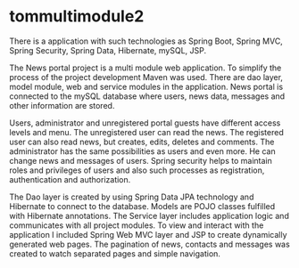 # tommultimodule2
There is a application with such technologies as Spring Boot, Spring MVC, Spring Security, Spring Data, Hibernate, mySQL, JSP.

The News portal project is a multi module web application. To simplify the process of the project development Maven was used. There are dao layer, model module, web and service modules in the application. News portal is connected to the mySQL database where users, news data, messages and other information are stored. 

Users, administrator and unregistered portal guests have different access levels and menu.
The unregistered user can read the news.
The registered user can also read news, but creates, edits, deletes and comments.
The administrator has the same possibilities as users and even more. He can change news and messages of users.
Spring security helps to maintain roles and privileges of users and also such processes as registration, authentication and authorization.

The Dao layer is created by using Spring Data JPA technology and Hibernate to connect to the database.
Models are POJO classes fulfilled with Hibernate annotations.
The Service layer includes application logic and communicates with all project modules.
To view and interact with the application I included Spring Web MVC layer and JSP to create dynamically generated web pages.
The pagination of news, contacts and messages was created to watch separated pages and simple navigation. 
 


